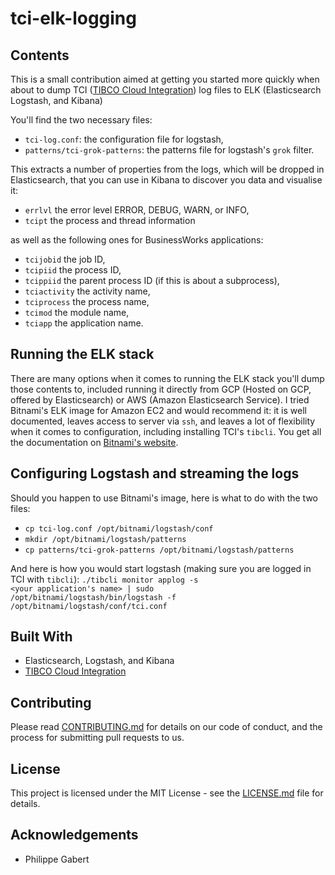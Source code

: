 # tci-elk-logging

## Contents

This is a small contribution aimed at getting you started more quickly when about to dump TCI (<a href="https://www.tibco.com/products/cloud-integration">TIBCO Cloud Integration</a>) log files to ELK (Elasticsearch Logstash, and Kibana)

You'll find the two necessary files:
<ul>
  <li><code>tci-log.conf</code>: the configuration file for logstash,</li>
  <li><code>patterns/tci-grok-patterns</code>: the patterns file for logstash's <code>grok</code> filter.
</ul>

This extracts a number of properties from the logs, which will be dropped in Elasticsearch, that you can use in Kibana to discover you data and visualise it:
<ul>
  <li><code>errlvl</code> the error level ERROR, DEBUG, WARN, or INFO,</li>
  <li><code>tcipt</code> the process and thread information</li>
</ul>
as well as the following ones for BusinessWorks applications:
<ul>
  <li><code>tcijobid</code> the job ID,</li>
  <li><code>tcipiid</code> the process ID,</li>
  <li><code>tcippiid</code> the parent process ID (if this is about a subprocess),</li>
  <li><code>tciactivity</code> the activity name,</li>
  <li><code>tciprocess</code> the process name,</li>
  <li><code>tcimod</code> the module name,</li>
  <li><code>tciapp</code> the application name.</li>
</ul>

## Running the ELK stack

There are many options when it comes to running the ELK stack you'll dump those contents to, included running it directly from GCP (Hosted on GCP, offered by Elasticsearch) or AWS (Amazon Elasticsearch Service).
I tried Bitnami's ELK image for Amazon EC2 and would recommend it: it is well documented, leaves access to server via <code>ssh</code>, and leaves a lot of flexibility when it comes to configuration, including installing TCI's <code>tibcli</code>.
You get all the documentation on <a href="https://docs.bitnami.com/aws/apps/elk/">Bitnami's website</a>. 

## Configuring Logstash and streaming the logs

Should you happen to use Bitnami's image, here is what to do with the two files:
<ul>
  <li><code>cp tci-log.conf /opt/bitnami/logstash/conf</code></li>
  <li><code>mkdir /opt/bitnami/logstash/patterns</code></li>
  <li><code>cp patterns/tci-grok-patterns /opt/bitnami/logstash/patterns</code></li>
</ul>

And here is how you would start logstash (making sure you are logged in TCI with <code>tibcli</code>):
<code>./tibcli monitor applog -s <your application's name> | sudo /opt/bitnami/logstash/bin/logstash -f /opt/bitnami/logstash/conf/tci.conf</code>

## Built With

* Elasticsearch, Logstash, and Kibana
* [TIBCO Cloud Integration](https://integration.cloud.tibco.com/)

## Contributing

Please read [CONTRIBUTING.md](CONTRIBUTING.md) for details on our code of conduct, and the process for submitting pull requests to us.

## License

This project is licensed under the MIT License - see the [LICENSE.md](LICENSE.md) file for details.

## Acknowledgements

* Philippe Gabert 
